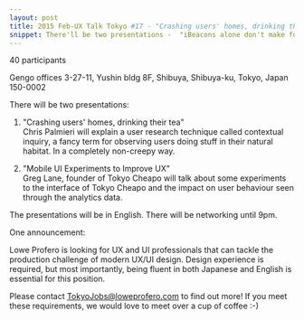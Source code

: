 ```yaml
---
layout: post
title: 2015 Feb-UX Talk Tokyo #17 - "Crashing users' homes, drinking their tea" by Chris Palmieri & "Mobile UI Experiments to Improve UX" by Greg Lane
snippet: There'll be two presentations -  "iBeacons alone don't make for great UX" by Alex Kovács &amp; Doug -
---
```

40 participants

Gengo offices 3-27-11, Yushin bldg 8F, Shibuya, Shibuya-ku, Tokyo, Japan 150-0002

There will be two presentations:

1) "Crashing users' homes, drinking their tea"<br>
Chris Palmieri will explain a user research technique called contextual inquiry, a fancy term for observing users doing stuff in their natural habitat. In a completely non-creepy way.

2) "Mobile UI Experiments to Improve UX"<br>
Greg Lane, founder of Tokyo Cheapo will talk about some experiments to the interface of Tokyo Cheapo and the impact on user behaviour seen through the analytics data.

The presentations will be in English. There will be networking until 9pm.

One announcement:

Lowe Profero is looking for UX and UI professionals that can tackle the production challenge of modern UX/UI design. Design experience is required, but most importantly, being fluent in both Japanese and English is essential for this position. 

Please contact [TokyoJobs@loweprofero.com](mailto:TokyoJobs@loweprofero.com) to find out more! ​If you meet these requirements, we would love to meet over a cup of coffee :-)

